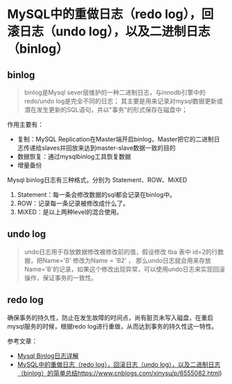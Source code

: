 # MySQL中的重做日志（redo log），回滚日志（undo log），以及二进制日志（binlog）

## binlog

> binlog是Mysql sever层维护的一种二进制日志，与innodb引擎中的redo/undo log是完全不同的日志；
其主要是用来记录对mysql数据更新或潜在发生更新的SQL语句，并以"事务"的形式保存在磁盘中；

作用主要有：

- 复制：MySQL Replication在Master端开启binlog，Master把它的二进制日志传递给slaves并回放来达到master-slave数据一致的目的
- 数据恢复：通过mysqlbinlog工具恢复数据
- 增量备份

Mysql binlog日志有三种格式，分别为 Statement、ROW、MiXED
1. Statement：每一条会修改数据的sql都会记录在binlog中。
2. ROW：记录每一条记录被修改成什么了。
3. MiXED：是以上两种level的混合使用。

## undo log
> undo日志用于存放数据修改被修改前的值，假设修改 tba 表中 id=2的行数据，把Name='B' 修改为Name = 'B2' ，
那么undo日志就会用来存放Name='B'的记录，如果这个修改出现异常，可以使用undo日志来实现回滚操作，保证事务的一致性。

## redo log
确保事务的持久性，防止在发生故障的时间点，尚有脏页未写入磁盘，在重启mysql服务的时候，根据redo log进行重做，从而达到事务的持久性这一特性。

参考文章：
- [Mysql Binlog日志详解](https://www.cnblogs.com/huajiezh/p/6046576.html)
- [MySQL中的重做日志（redo log），回滚日志（undo log），以及二进制日志（binlog）的简单总结]()https://www.cnblogs.com/xinysu/p/6555082.html)

